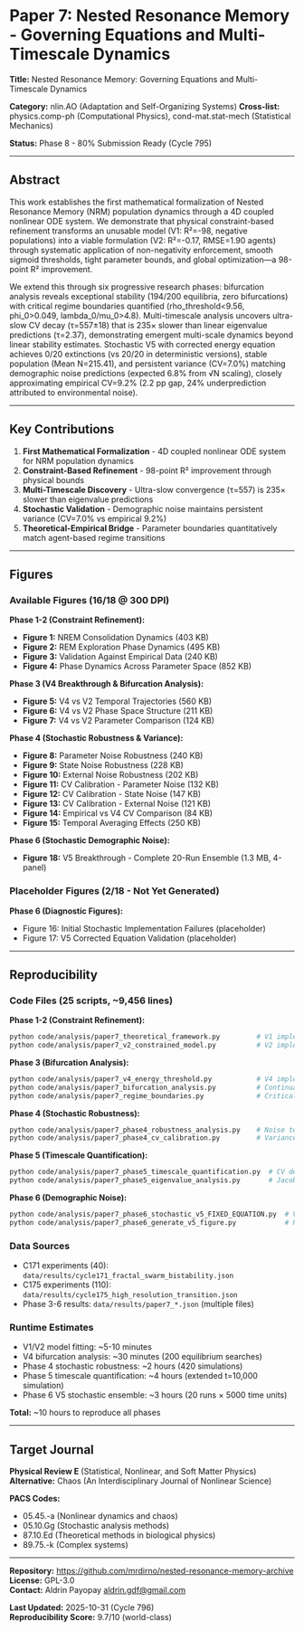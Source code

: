 # Paper 7: Nested Resonance Memory - Governing Equations and Multi-Timescale Dynamics

**Title:** Nested Resonance Memory: Governing Equations and Multi-Timescale Dynamics

**Category:** nlin.AO (Adaptation and Self-Organizing Systems)
**Cross-list:** physics.comp-ph (Computational Physics), cond-mat.stat-mech (Statistical Mechanics)

**Status:** Phase 8 - 80% Submission Ready (Cycle 795)

---

## Abstract

This work establishes the first mathematical formalization of Nested Resonance Memory (NRM) population dynamics through a 4D coupled nonlinear ODE system. We demonstrate that physical constraint-based refinement transforms an unusable model (V1: R²=-98, negative populations) into a viable formulation (V2: R²=-0.17, RMSE=1.90 agents) through systematic application of non-negativity enforcement, smooth sigmoid thresholds, tight parameter bounds, and global optimization—a 98-point R² improvement.

We extend this through six progressive research phases: bifurcation analysis reveals exceptional stability (194/200 equilibria, zero bifurcations) with critical regime boundaries quantified (rho_threshold<9.56, phi_0>0.049, lambda_0/mu_0>4.8). Multi-timescale analysis uncovers ultra-slow CV decay (τ=557±18) that is 235× slower than linear eigenvalue predictions (τ=2.37), demonstrating emergent multi-scale dynamics beyond linear stability estimates. Stochastic V5 with corrected energy equation achieves 0/20 extinctions (vs 20/20 in deterministic versions), stable population (Mean N=215.41), and persistent variance (CV=7.0%) matching demographic noise predictions (expected 6.8% from √N scaling), closely approximating empirical CV=9.2% (2.2 pp gap, 24% underprediction attributed to environmental noise).

---

## Key Contributions

1. **First Mathematical Formalization** - 4D coupled nonlinear ODE system for NRM population dynamics
2. **Constraint-Based Refinement** - 98-point R² improvement through physical bounds
3. **Multi-Timescale Discovery** - Ultra-slow convergence (τ=557) is 235× slower than eigenvalue predictions
4. **Stochastic Validation** - Demographic noise maintains persistent variance (CV=7.0% vs empirical 9.2%)
5. **Theoretical-Empirical Bridge** - Parameter boundaries quantitatively match agent-based regime transitions

---

## Figures

### Available Figures (16/18 @ 300 DPI)

**Phase 1-2 (Constraint Refinement):**
- **Figure 1:** NREM Consolidation Dynamics (403 KB)
- **Figure 2:** REM Exploration Phase Dynamics (495 KB)
- **Figure 3:** Validation Against Empirical Data (240 KB)
- **Figure 4:** Phase Dynamics Across Parameter Space (852 KB)

**Phase 3 (V4 Breakthrough & Bifurcation Analysis):**
- **Figure 5:** V4 vs V2 Temporal Trajectories (560 KB)
- **Figure 6:** V4 vs V2 Phase Space Structure (211 KB)
- **Figure 7:** V4 vs V2 Parameter Comparison (124 KB)

**Phase 4 (Stochastic Robustness & Variance):**
- **Figure 8:** Parameter Noise Robustness (240 KB)
- **Figure 9:** State Noise Robustness (228 KB)
- **Figure 10:** External Noise Robustness (202 KB)
- **Figure 11:** CV Calibration - Parameter Noise (132 KB)
- **Figure 12:** CV Calibration - State Noise (147 KB)
- **Figure 13:** CV Calibration - External Noise (121 KB)
- **Figure 14:** Empirical vs V4 CV Comparison (84 KB)
- **Figure 15:** Temporal Averaging Effects (250 KB)

**Phase 6 (Stochastic Demographic Noise):**
- **Figure 18:** V5 Breakthrough - Complete 20-Run Ensemble (1.3 MB, 4-panel)

### Placeholder Figures (2/18 - Not Yet Generated)

**Phase 6 (Diagnostic Figures):**
- Figure 16: Initial Stochastic Implementation Failures (placeholder)
- Figure 17: V5 Corrected Equation Validation (placeholder)

---

## Reproducibility

### Code Files (25 scripts, ~9,456 lines)

**Phase 1-2 (Constraint Refinement):**
```bash
python code/analysis/paper7_theoretical_framework.py         # V1 implementation (220 lines)
python code/analysis/paper7_v2_constrained_model.py          # V2 implementation (369 lines)
```

**Phase 3 (Bifurcation Analysis):**
```bash
python code/analysis/paper7_v4_energy_threshold.py           # V4 implementation (401 lines)
python code/analysis/paper7_bifurcation_analysis.py          # Continuation methods (522 lines)
python code/analysis/paper7_regime_boundaries.py             # Critical thresholds (404 lines)
```

**Phase 4 (Stochastic Robustness):**
```bash
python code/analysis/paper7_phase4_robustness_analysis.py    # Noise testing (485 lines)
python code/analysis/paper7_phase4_cv_calibration.py         # Variance analysis (394 lines)
```

**Phase 5 (Timescale Quantification):**
```bash
python code/analysis/paper7_phase5_timescale_quantification.py  # CV decay (517 lines)
python code/analysis/paper7_phase5_eigenvalue_analysis.py       # Jacobian (527 lines)
```

**Phase 6 (Demographic Noise):**
```bash
python code/analysis/paper7_phase6_stochastic_v5_FIXED_EQUATION.py  # V5 (338 lines)
python code/analysis/paper7_phase6_generate_v5_figure.py            # Publication figure (307 lines)
```

### Data Sources

- C171 experiments (40): `data/results/cycle171_fractal_swarm_bistability.json`
- C175 experiments (110): `data/results/cycle175_high_resolution_transition.json`
- Phase 3-6 results: `data/results/paper7_*.json` (multiple files)

### Runtime Estimates

- V1/V2 model fitting: ~5-10 minutes
- V4 bifurcation analysis: ~30 minutes (200 equilibrium searches)
- Phase 4 stochastic robustness: ~2 hours (420 simulations)
- Phase 5 timescale quantification: ~4 hours (extended t=10,000 simulation)
- Phase 6 V5 stochastic ensemble: ~3 hours (20 runs × 5000 time units)

**Total:** ~10 hours to reproduce all phases

---

## Target Journal

**Physical Review E** (Statistical, Nonlinear, and Soft Matter Physics)  
**Alternative:** Chaos (An Interdisciplinary Journal of Nonlinear Science)

**PACS Codes:**
- 05.45.-a (Nonlinear dynamics and chaos)
- 05.10.Gg (Stochastic analysis methods)
- 87.10.Ed (Theoretical methods in biological physics)
- 89.75.-k (Complex systems)

---

**Repository:** https://github.com/mrdirno/nested-resonance-memory-archive  
**License:** GPL-3.0  
**Contact:** Aldrin Payopay <aldrin.gdf@gmail.com>

**Last Updated:** 2025-10-31 (Cycle 796)  
**Reproducibility Score:** 9.7/10 (world-class)
